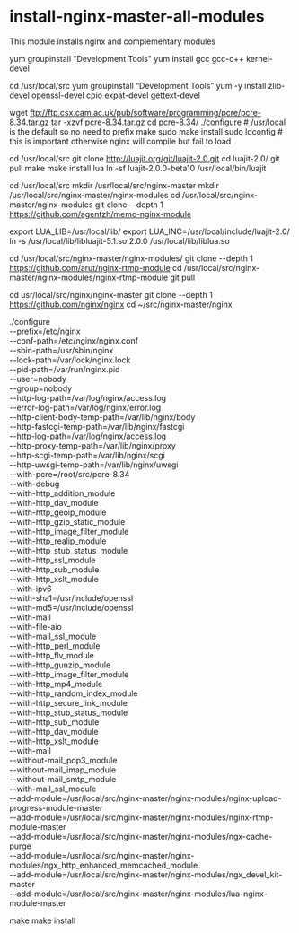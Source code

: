 install-nginx-master-all-modules
================================

This module installs nginx and complementary modules


yum groupinstall "Development Tools"
yum install gcc gcc-c++ kernel-devel


cd /usr/local/src
yum groupinstall “Development Tools”
yum -y install zlib-devel openssl-devel cpio expat-devel gettext-devel

wget ftp://ftp.csx.cam.ac.uk/pub/software/programming/pcre/pcre-8.34.tar.gz
tar -xzvf pcre-8.34.tar.gz
cd pcre-8.34/
./configure # /usr/local is the default so no need to prefix
make
sudo make install
sudo ldconfig # this is important otherwise nginx will compile but fail to load

cd /usr/local/src
git clone http://luajit.org/git/luajit-2.0.git
cd luajit-2.0/
git pull
make
make install
lua
ln -sf luajit-2.0.0-beta10 /usr/local/bin/luajit

cd /usr/local/src
mkdir /usr/local/src/nginx-master
mkdir /usr/local/src/nginx-master/nginx-modules
cd /usr/local/src/nginx-master/nginx-modules
git clone --depth 1 https://github.com/agentzh/memc-nginx-module

export LUA_LIB=/usr/local/lib/
export LUA_INC=/usr/local/include/luajit-2.0/
ln -s /usr/local/lib/libluajit-5.1.so.2.0.0 /usr/local/lib/liblua.so

cd /usr/local/src/nginx-master/nginx-modules/
git clone --depth 1 https://github.com/arut/nginx-rtmp-module
cd /usr/local/src/nginx-master/nginx-modules/nginx-rtmp-module
git pull




cd usr/local/src/nginx/nginx-master
git clone --depth 1 https://github.com/nginx/nginx
cd ~/src/nginx-master/nginx



./configure \
--prefix=/etc/nginx \
--conf-path=/etc/nginx/nginx.conf \
--sbin-path=/usr/sbin/nginx \
--lock-path=/var/lock/nginx.lock \
--pid-path=/var/run/nginx.pid \
--user=nobody \
--group=nobody \
--http-log-path=/var/log/nginx/access.log \
--error-log-path=/var/log/nginx/error.log \
--http-client-body-temp-path=/var/lib/nginx/body \
--http-fastcgi-temp-path=/var/lib/nginx/fastcgi \
--http-log-path=/var/log/nginx/access.log \
--http-proxy-temp-path=/var/lib/nginx/proxy \
--http-scgi-temp-path=/var/lib/nginx/scgi \
--http-uwsgi-temp-path=/var/lib/nginx/uwsgi \
--with-pcre=/root/src/pcre-8.34 \
--with-debug \
--with-http_addition_module \
--with-http_dav_module \
--with-http_geoip_module \
--with-http_gzip_static_module \
--with-http_image_filter_module \
--with-http_realip_module \
--with-http_stub_status_module \
--with-http_ssl_module \
--with-http_sub_module \
--with-http_xslt_module \
--with-ipv6 \
--with-sha1=/usr/include/openssl \
--with-md5=/usr/include/openssl \
--with-mail \
--with-file-aio \
--with-mail_ssl_module \
--with-http_perl_module \
--with-http_flv_module \
--with-http_gunzip_module \
--with-http_image_filter_module \
--with-http_mp4_module \
--with-http_random_index_module \
--with-http_secure_link_module \
--with-http_stub_status_module \
--with-http_sub_module \
--with-http_dav_module \
--with-http_xslt_module \
--with-mail \
--without-mail_pop3_module \
--without-mail_imap_module \
--without-mail_smtp_module \
--with-mail_ssl_module \
--add-module=/usr/local/src/nginx-master/nginx-modules/nginx-upload-progress-module-master \
--add-module=/usr/local/src/nginx-master/nginx-modules/nginx-rtmp-module-master \
--add-module=/usr/local/src/nginx-master/nginx-modules/ngx-cache-purge \
--add-module=/usr/local/src/nginx-master/nginx-modules/ngx_http_enhanced_memcached_module \
--add-module=/usr/local/src/nginx-master/nginx-modules/ngx_devel_kit-master \
--add-module=/usr/local/src/nginx-master/nginx-modules/lua-nginx-module-master

make
make install
